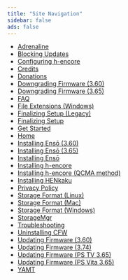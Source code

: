 ```yaml
---
title: "Site Navigation"
sidebar: false
ads: false
---
```


+ [Adrenaline](adrenaline)
+ [Blocking Updates](blocking-updates)
+ [Configuring h-encore](configuring-h-encore)
+ [Credits](credits)
+ [Donations](donations)
+ [Downgrading Firmware (3.60)](downgrading-firmware-(3.60))
+ [Downgrading Firmware (3.65)](downgrading-firmware-(3.65))
+ [FAQ](faq)
+ [File Extensions (Windows)](file-extensions-(windows))
+ [Finalizing Setup (Legacy)](finalizing-setup-(legacy))
+ [Finalizing Setup](finalizing-setup)
+ [Get Started](get-started)
+ [Home](index.html)
+ [Installing Ensō (3.60)](installing-enso-(3.60))
+ [Installing Ensō (3.65)](installing-enso-(3.65))
+ [Installing Ensō](installing-enso)
+ [Installing h-encore](installing-h-encore)
+ [Installing h-encore (QCMA method)](installing-h-encore-(qcma).md)
+ [Installing HENkaku](installing-henkaku)
+ [Privacy Policy](privacy-policy)
+ [Storage Format (Linux)](storage-format-(linux))
+ [Storage Format (Mac)](storage-format-(mac))
+ [Storage Format (Windows)](storage-format-(windows))
+ [StorageMgr](storagemgr)
+ [Troubleshooting](troubleshooting)
+ [Uninstalling CFW](uninstalling-cfw.md)
+ [Updating Firmware (3.60)](updating-firmware-(3.60))
+ [Updating Firmware (3.74)](updating-firmware-(3.74))
+ [Updating Firmware (PS TV 3.65)](updating-firmware-(ps-tv-3.65))
+ [Updating Firmware (PS Vita 3.65)](updating-firmware-(ps-vita-3.65))
+ [YAMT](yamt)
